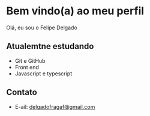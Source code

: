 # Bem vindo(a) ao meu perfil

Olá, eu sou o Felipe Delgado  

## Atualemtne estudando

- Git e GitHub
-  Front end 
-  Javascript e typescript

## Contato

- E-ail: delgadofragaf@gmail.com
